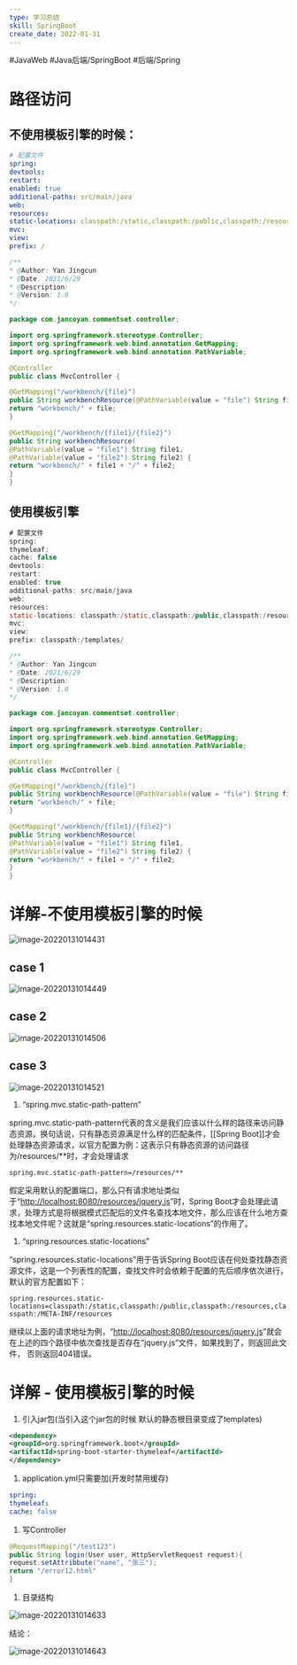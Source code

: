 ```yaml
---
type: 学习总结
skill: SpringBoot
create_date: 2022-01-31
---
```


#JavaWeb #Java后端/SpringBoot #后端/Spring

# 路径访问

## **不使用模板引擎的时候：**

```yaml
# 配置文件
spring:
devtools:
restart:
enabled: true
additional-paths: src/main/java
web:
resources:
static-locations: classpath:/static,classpath:/public,classpath:/resources,classpath:/META-INF/resources
mvc:
view:
prefix: /
```

```java
/**
* @Author: Yan Jingcun
* @Date: 2021/6/29
* @Description:
* @Version: 1.0
*/

package com.jancoyan.commentset.controller;

import org.springframework.stereotype.Controller;
import org.springframework.web.bind.annotation.GetMapping;
import org.springframework.web.bind.annotation.PathVariable;

@Controller
public class MvcController {

@GetMapping("/workbench/{file}")
public String workbenchResource(@PathVariable(value = "file") String file) {
return "workbench/" + file;
}

@GetMapping("/workbench/{file1}/{file2}")
public String workbenchResource(
@PathVariable(value = "file1") String file1,
@PathVariable(value = "file2") String file2) {
return "workbench/" + file1 + "/" + file2;
}
}
```

## **使用模板引擎**

```java
# 配置文件
spring:
thymeleaf:
cache: false
devtools:
restart:
enabled: true
additional-paths: src/main/java
web:
resources:
static-locations: classpath:/static,classpath:/public,classpath:/resources,classpath:/META-INF/resources
mvc:
view:
prefix: classpath:/templates/
```

```java
/**
* @Author: Yan Jingcun
* @Date: 2021/6/29
* @Description:
* @Version: 1.0
*/

package com.jancoyan.commentset.controller;

import org.springframework.stereotype.Controller;
import org.springframework.web.bind.annotation.GetMapping;
import org.springframework.web.bind.annotation.PathVariable;

@Controller
public class MvcController {

@GetMapping("/workbench/{file}")
public String workbenchResource(@PathVariable(value = "file") String file) {
return "workbench/" + file;
}

@GetMapping("/workbench/{file1}/{file2}")
public String workbenchResource(
@PathVariable(value = "file1") String file1,
@PathVariable(value = "file2") String file2) {
return "workbench/" + file1 + "/" + file2;
}
}
```

# 详解-不使用模板引擎的时候

![image-20220131014431](http://blog.evilemperor.top/upload/2022/07/image-20220131014431.png)

## case 1

![image-20220131014449](http://blog.evilemperor.top/upload/2022/07/image-20220131014449.png)

## case 2

![image-20220131014506](http://blog.evilemperor.top/upload/2022/07/image-20220131014506.png)

## case 3

![image-20220131014521](http://blog.evilemperor.top/upload/2022/07/image-20220131014521.png)

1.  “spring.mvc.static-path-pattern”

spring.mvc.static-path-pattern代表的含义是我们应该以什么样的路径来访问静态资源，换句话说，只有静态资源满足什么样的匹配条件，[[Spring Boot]]才会处理静态资源请求，以官方配置为例：这表示只有静态资源的访问路径为/resources/**时，才会处理请求

`spring.mvc.static-path-pattern=/resources/**`

假定采用默认的配置端口，那么只有请求地址类似于“[http://localhost:8080/resources/jquery.js](http://localhost:8080/resources/jquery.js)”时，Spring Boot才会处理此请求，处理方式是将根据模式匹配后的文件名查找本地文件，那么应该在什么地方查找本地文件呢？这就是“spring.resources.static-locations”的作用了。

1.  “spring.resources.static-locations”

“spring.resources.static-locations”用于告诉Spring Boot应该在何处查找静态资源文件，这是一个列表性的配置，查找文件时会依赖于配置的先后顺序依次进行，默认的官方配置如下：

`spring.resources.static-locations=classpath:/static,classpath:/public,classpath:/resources,classpath:/META-INF/resources`

继续以上面的请求地址为例，“[http://localhost:8080/resources/jquery.js](http://localhost:8080/resources/jquery.js)”就会在上述的四个路径中依次查找是否存在“jquery.js”文件，如果找到了，则返回此文件， 否则返回404错误。

# 详解 - 使用模板引擎的时候

1.  引入jar包(当引入这个jar包的时候 默认的静态根目录变成了templates)

```xml
<dependency>
<groupId>org.springframework.boot</groupId>
<artifactId>spring-boot-starter-thymeleaf</artifactId>
</dependency>
```

1.  application.yml只需要加(开发时禁用缓存)

```yaml
spring:
thymeleaf:
cache: false
```

1.  写Controller

```java
@RequestMapping("/test123")
public String login(User user, HttpServletRequest request){
request.setAttribbute("name", "张三");
return "/error12.html"
}
```

1.  目录结构

![image-20220131014633](http://blog.evilemperor.top/upload/2022/07/image-20220131014633.png)

结论：

![image-20220131014643](http://blog.evilemperor.top/upload/2022/07/image-20220131014643.png)

